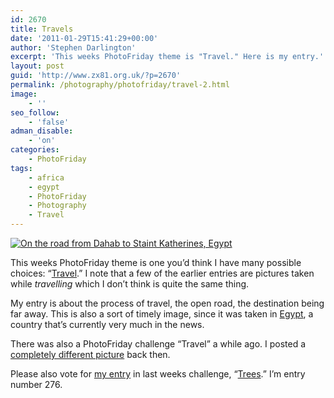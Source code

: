 ```yaml
---
id: 2670
title: Travels
date: '2011-01-29T15:41:29+00:00'
author: 'Stephen Darlington'
excerpt: 'This weeks PhotoFriday theme is "Travel." Here is my entry.'
layout: post
guid: 'http://www.zx81.org.uk/?p=2670'
permalink: /photography/photofriday/travel-2.html
image:
    - ''
seo_follow:
    - 'false'
adman_disable:
    - 'on'
categories:
    - PhotoFriday
tags:
    - africa
    - egypt
    - PhotoFriday
    - Photography
    - Travel
---
```


[![On the road from Dahab to Staint Katherines, Egypt](https://i0.wp.com/farm6.staticflickr.com/5098/5397758831_c98caee94a.jpg?resize=333%2C500)](http://www.flickr.com/photos/stephendarlington/5397758831/ "On the road from Dahab to Staint Katherines, Egypt by stephendarlington, on Flickr")

This weeks PhotoFriday theme is one you’d think I have many possible choices: “[Travel](http://www.photofriday.com/archives/challenge/001053.php).” I note that a few of the earlier entries are pictures taken while *travelling* which I don’t think is quite the same thing.

My entry is about the process of travel, the open road, the destination being far away. This is also a sort of timely image, since it was taken in [Egypt](http://www.zx81.org.uk/travel/egypt-mount-sinai.html), a country that’s currently very much in the news.

There was also a PhotoFriday challenge “Travel” a while ago. I posted a [completely different picture](http://www.zx81.org.uk/photography/photofriday/travel.html) back then.

Please also vote for [my entry](http://www.zx81.org.uk/photography/photofriday/trees.html) in last weeks challenge, “[Trees](http://www.photofriday.com/linkviewer.php?id=1051).” I’m entry number 276.